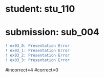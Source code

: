 # student: stu_110
# submission: sub_004

```diff
! ex03_0: Presentation Error
! ex03_1: Presentation Error
! ex03_2: Presentation Error
! ex03_3: Presentation Error
```
#incorrect=4
#correct=0
